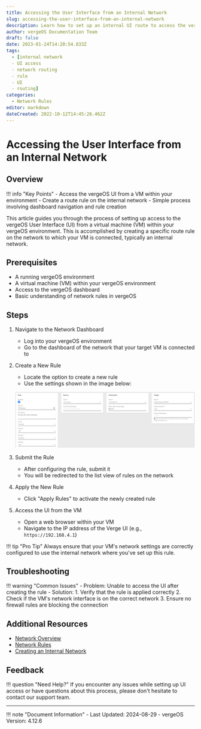 ```yaml
---
title: Accessing the User Interface from an Internal Network
slug: accessing-the-user-interface-from-an-internal-network
description: Learn how to set up an internal UI route to access the vergeOS User Interface from a virtual machine within your environment.
author: vergeOS Documentation Team
draft: false
date: 2023-01-24T14:20:54.833Z
tags:
  - [internal network
  - UI access
  - network routing
  - rule
  - UI
  - routing]
categories:
  - Network Rules
editor: markdown
dateCreated: 2022-10-12T14:45:26.462Z
---
```


# Accessing the User Interface from an Internal Network

## Overview

!!! info "Key Points"
    - Access the vergeOS UI from a VM within your environment
    - Create a route rule on the internal network
    - Simple process involving dashboard navigation and rule creation

This article guides you through the process of setting up access to the vergeOS User Interface (UI) from a virtual machine (VM) within your vergeOS environment. This is accomplished by creating a specific route rule on the network to which your VM is connected, typically an internal network.

## Prerequisites

- A running vergeOS environment
- A virtual machine (VM) within your vergeOS environment
- Access to the vergeOS dashboard
- Basic understanding of network rules in vergeOS

## Steps

1. Navigate to the Network Dashboard
   - Log into your vergeOS environment
   - Go to the dashboard of the network that your target VM is connected to

2. Create a New Rule
   - Locate the option to create a new rule
   - Use the settings shown in the image below:
   
   ![ui-access-rule.png](/docs/public/ui-access-rule.png)

3. Submit the Rule
   - After configuring the rule, submit it
   - You will be redirected to the list view of rules on the network

4. Apply the New Rule
   - Click "Apply Rules" to activate the newly created rule

5. Access the UI from the VM
   - Open a web browser within your VM
   - Navigate to the IP address of the Verge UI (e.g., `https://192.168.4.1`)

!!! tip "Pro Tip"
    Always ensure that your VM's network settings are correctly configured to use the internal network where you've set up this rule.

## Troubleshooting

!!! warning "Common Issues"
    - Problem: Unable to access the UI after creating the rule
      - Solution: 
        1. Verify that the rule is applied correctly
        2. Check if the VM's network interface is on the correct network
        3. Ensure no firewall rules are blocking the connection

## Additional Resources

- [Network Overview](/docs/product-guide/networkoverview)
- [Network Rules](/docs/product-guide/networkrules)
- [Creating an Internal Network](/docs/product-guide/internalnetworks)

## Feedback

!!! question "Need Help?"
    If you encounter any issues while setting up UI access or have questions about this process, please don't hesitate to contact our support team.

---

!!! note "Document Information"
    - Last Updated: 2024-08-29
    - vergeOS Version: 4.12.6
